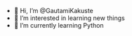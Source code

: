 - 👋 Hi, I’m @GautamiKakuste
- 👀 I’m interested in learning new things
- 🌱 I’m currently learning Python


